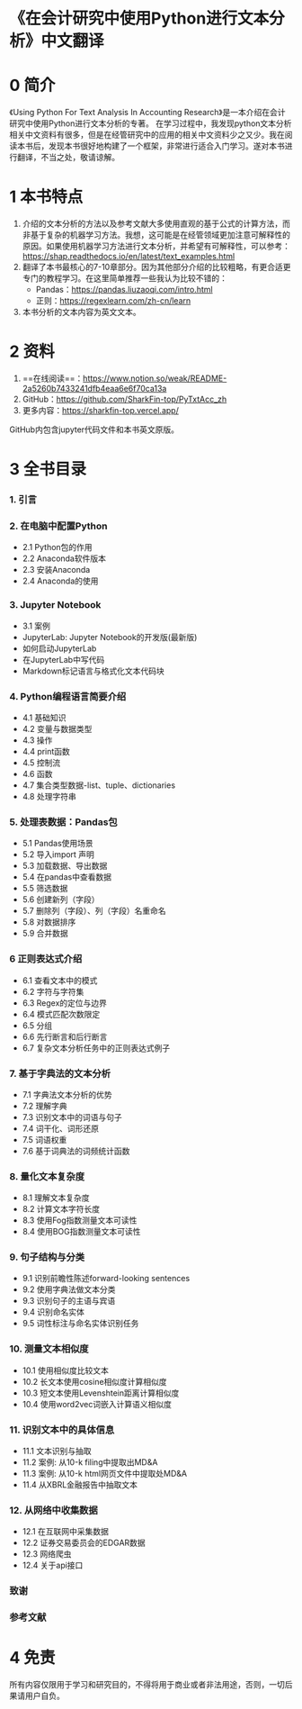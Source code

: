 # 《在会计研究中使用Python进行文本分析》中文翻译

# 0 简介

《Using Python For Text Analysis In Accounting Research》是一本介绍在会计研究中使用Python进行文本分析的专著。
在学习过程中，我发现python文本分析相关中文资料有很多，但是在经管研究中的应用的相关中文资料少之又少。我在阅读本书后，发现本书很好地构建了一个框架，非常进行适合入门学习。遂对本书进行翻译，不当之处，敬请谅解。



# 1 本书特点

1. 介绍的文本分析的方法以及参考文献大多使用直观的基于公式的计算方法，而非基于复杂的机器学习方法。我想，这可能是在经管领域更加注意可解释性的原因。如果使用机器学习方法进行文本分析，并希望有可解释性，可以参考：https://shap.readthedocs.io/en/latest/text_examples.html
2. 翻译了本书最核心的7-10章部分。因为其他部分介绍的比较粗略，有更合适更专门的教程学习。在这里简单推荐一些我认为比较不错的：
   - Pandas：https://pandas.liuzaoqi.com/intro.html
   - 正则：https://regexlearn.com/zh-cn/learn
3. 本书分析的文本内容为英文文本。



# 2 资料

1. ==在线阅读==：https://www.notion.so/weak/README-2a5260b7433241dfb4eaa6e6f70ca13a
2. GitHub：https://github.com/SharkFin-top/PyTxtAcc_zh
3. 更多内容：https://sharkfin-top.vercel.app/

GitHub内包含jupyter代码文件和本书英文原版。



# 3 全书目录

### 1. 引言

### 2. 在电脑中配置Python

- 2.1 Python包的作用
- 2.2 Anaconda软件版本
- 2.3 安装Anaconda
- 2.4 Anaconda的使用

### 3.  Jupyter Notebook

- 3.1 案例
- JupyterLab: Jupyter Notebook的开发版(最新版)
- 如何启动JupyterLab
- 在JupyterLab中写代码
- Markdown标记语言与格式化文本代码块

### 4. Python编程语言简要介绍

- 4.1 基础知识
- 4.2 变量与数据类型
- 4.3 操作
- 4.4 print函数
- 4.5 控制流
- 4.6 函数
- 4.7 集合类型数据-list、tuple、dictionaries
- 4.8 处理字符串

### 5. 处理表数据：Pandas包

- 5.1 Pandas使用场景
- 5.2 导入import 声明
- 5.3 加载数据、导出数据
- 5.4 在pandas中查看数据
- 5.5 筛选数据
- 5.6 创建新列（字段）
- 5.7 删除列（字段）、列（字段）名重命名
- 5.8 对数据排序
- 5.9 合并数据

### 6 正则表达式介绍

- 6.1 查看文本中的模式
- 6.2 字符与字符集
- 6.3 Regex的定位与边界
- 6.4 模式匹配次数限定
- 6.5 分组
- 6.6 先行断言和后行断言
- 6.7 复杂文本分析任务中的正则表达式例子

### 7. 基于字典法的文本分析

- 7.1 字典法文本分析的优势
- 7.2 理解字典
- 7.3 识别文本中的词语与句子
- 7.4 词干化、词形还原
- 7.5 词语权重
- 7.6 基于词典法的词频统计函数

### 8. 量化文本复杂度

- 8.1 理解文本复杂度
- 8.2 计算文本字符长度
- 8.3 使用Fog指数测量文本可读性
- 8.4 使用BOG指数测量文本可读性

### 9. 句子结构与分类

- 9.1 识别前瞻性陈述forward-looking sentences
- 9.2 使用字典法做文本分类
- 9.3 识别句子的主语与宾语
- 9.4 识别命名实体
- 9.5 词性标注与命名实体识别任务

### 10. 测量文本相似度

- 10.1 使用相似度比较文本
- 10.2 长文本使用cosine相似度计算相似度
- 10.3 短文本使用Levenshtein距离计算相似度
- 10.4 使用word2vec词嵌入计算语义相似度

### 11. 识别文本中的具体信息

- 11.1 文本识别与抽取
- 11.2 案例: 从10-k filing中提取出MD&A
- 11.3 案例: 从10-k html网页文件中提取处MD&A
- 11.4 从XBRL金融报告中抽取文本

### 12. 从网络中收集数据

- 12.1 在互联网中采集数据
- 12.2 证券交易委员会的EDGAR数据
- 12.3 网络爬虫
- 12.4 关于api接口

### 致谢

### 参考文献

# 4 免责
所有内容仅限用于学习和研究目的，不得将用于商业或者非法用途，否则，一切后果请用户自负。
